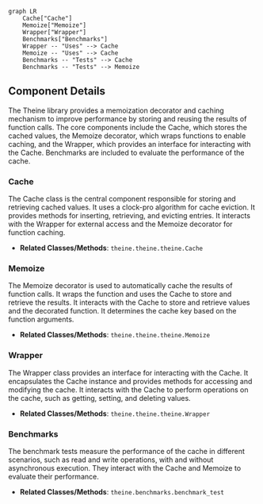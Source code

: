 ```mermaid
graph LR
    Cache["Cache"]
    Memoize["Memoize"]
    Wrapper["Wrapper"]
    Benchmarks["Benchmarks"]
    Wrapper -- "Uses" --> Cache
    Memoize -- "Uses" --> Cache
    Benchmarks -- "Tests" --> Cache
    Benchmarks -- "Tests" --> Memoize
```

## Component Details

The Theine library provides a memoization decorator and caching mechanism to improve performance by storing and reusing the results of function calls. The core components include the Cache, which stores the cached values, the Memoize decorator, which wraps functions to enable caching, and the Wrapper, which provides an interface for interacting with the Cache. Benchmarks are included to evaluate the performance of the cache.

### Cache
The Cache class is the central component responsible for storing and retrieving cached values. It uses a clock-pro algorithm for cache eviction. It provides methods for inserting, retrieving, and evicting entries. It interacts with the Wrapper for external access and the Memoize decorator for function caching.
- **Related Classes/Methods**: `theine.theine.theine.Cache`

### Memoize
The Memoize decorator is used to automatically cache the results of function calls. It wraps the function and uses the Cache to store and retrieve the results. It interacts with the Cache to store and retrieve values and the decorated function. It determines the cache key based on the function arguments.
- **Related Classes/Methods**: `theine.theine.theine.Memoize`

### Wrapper
The Wrapper class provides an interface for interacting with the Cache. It encapsulates the Cache instance and provides methods for accessing and modifying the cache. It interacts with the Cache to perform operations on the cache, such as getting, setting, and deleting values.
- **Related Classes/Methods**: `theine.theine.theine.Wrapper`

### Benchmarks
The benchmark tests measure the performance of the cache in different scenarios, such as read and write operations, with and without asynchronous execution. They interact with the Cache and Memoize to evaluate their performance.
- **Related Classes/Methods**: `theine.benchmarks.benchmark_test`
